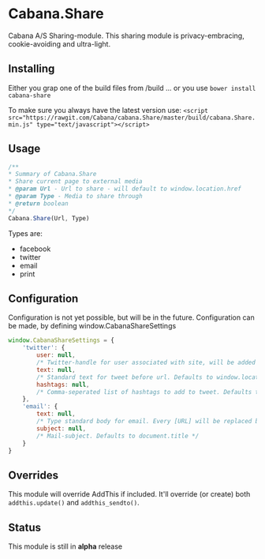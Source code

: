 # Cabana.Share

Cabana A/S Sharing-module.
This sharing module is privacy-embracing, cookie-avoiding and ultra-light.

## Installing
Either you grap one of the build files from /build
... or you use `bower install cabana-share`

To make sure you always have the latest version use:
```<script src="https://rawgit.com/Cabana/cabana.Share/master/build/cabana.Share.min.js" type="text/javascript"></script>```

## Usage
```javascript
/**
* Summary of Cabana.Share
* Share current page to external media
* @param Url - Url to share - will default to window.location.href
* @param Type - Media to share through
* @return boolean
*/
Cabana.Share(Url, Type)
```

Types are:

- facebook
- twitter
- email
- print


## Configuration
Configuration is not yet possible, but will be in the future.
Configuration can be made, by defining window.CabanaShareSettings

```javascript
window.CabanaShareSettings = {
	'twitter': {
		user: null,
		/* Twitter-handle for user associated with site, will be added to tweet. Defaults to null */
		text: null,
		/* Standard text for tweet before url. Defaults to window.location.href */
		hashtags: null,
		/* Comma-seperated list of hashtags to add to tweet. Defaults to null */
	},
	'email': {
		text: null,
		/* Type standard body for email. Every [URL] will be replaced by window.location.href. Defaults to window.location.href */
		subject: null,
		/* Mail-subject. Defaults to document.title */
	}
}
```

## Overrides
This module will override AddThis if included.
It'll override (or create) both `addthis.update()` and `addthis_sendto()`.

## Status
This module is still in **alpha** release